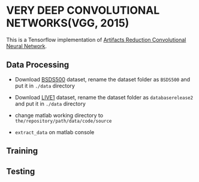 # VERY DEEP CONVOLUTIONAL NETWORKS(VGG, 2015)

This is a Tensorflow implementation of [Artifacts Reduction Convolutional Neural Network](https://arxiv.org/abs/1504.06993).

## Data Processing

* Download [BSDS500](http://www.eecs.berkeley.edu/Research/Projects/CS/vision/grouping/BSR/BSR_bsds500.tgz) dataset, rename the dataset folder as `BSDS500` and put it in `./data` directory

* Download [LIVE1](http://live.ece.utexas.edu/research/quality/release2/databaserelease2.zip) dataset, rename the dataset folder as `databaserelease2` and put it in `./data` directory

* change matlab working directory to `the/repository/path/data/code/source`

* `extract_data` on matlab console

## Training

## Testing